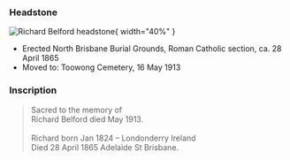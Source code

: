 
### Headstone  

![Richard Belford headstone](../assets/richard-belford-headstone.jpg){ width="40%" }

- Erected North Brisbane Burial Grounds, Roman Catholic section, ca. 28 April 1865
- Moved to: Toowong Cemetery, 16 May 1913

### Inscription

>Sacred to the memory of <br>
>Richard Belford died May 1913. <br>
>  <br>
>Richard born Jan 1824 – Londonderry Ireland <br>
>Died 28 April 1865 Adelaide St Brisbane. <br>
